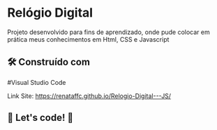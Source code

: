 # Relógio Digital

Projeto desenvolvido para fins de aprendizado, onde pude colocar em prática meus conhecimentos em Html, CSS e Javascript

## 🛠️ Construído com

#Visual Studio Code

Link Site:   https://renataffc.github.io/Relogio-Digital---JS/

## 🚀 Let's code! 🚀






